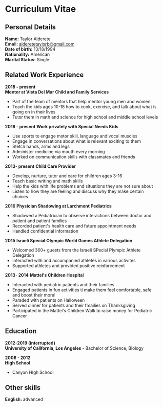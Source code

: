 # Curriculum Vitae

## Personal Details

**Name:** Taylor Alderete <br>
**Email:** alderetetaylorb@gmail.com  <br>
**Date of birth:** 10/18/1994  <br>
**Nationality:** American  <br>
**Marital Status:** Single  <br>

## Related Work Experience

**2018 - present** <br>
**Mentor at Vista Del Mar Child and Family Services** 
- Part of the team of mentors that help mentor young men and women 
- Teach the kids ages 10-18 how to cook, exercise, and talk about what is going on in their lives
-  Tutor them in math and science for high school and middle school levels

**2019 - present**
**Work privately with Special Needs Kids**
- Use sports to engage motor skill, language and vocal muscles
- Engage in conversations about what is relevant exciting to them
- Stetch hands, arms and legs 
- Administer medicine via mouth every morning 
- Worked on communication skills with classmates and friends

**2013- present**
**Child Care Provider**
- Develop, nurture, tutor and care for children ages 3-16
- Teach basic writing and math skills
- Help the kids with life problems and situations they are not sure about
- Listen to how they are feeling and discuss why they make certain choices

**2016**
**Physician Shadowing at Larchmont Pediatrics**
- Shadowed a Pediatrician to observe interactions between doctor and patient and patient families
- Recorded patient's health care and future appointment needs
- Handled confidential information

**2015**
**Israeli Special Olympic World Games Athlete Delegation**
- Welcomed 300+ guests from the Israeli SPecial Plympic Athlete Delegation 
- Interacted with and accompanied athletes in various activites
- Supported athletes and provided positive reinforcement 

**2013- 2014**
**Mattel's Children Hospital**
- Interacted with pediatric patients and their families
- Engaged patients in fun activities ti make them feel comfortable, safe and boost their moral
- Paraded with patients on Halloween
- Served dinner for patients and their fmailies on Thanksgiving
- Participated in the Mattel's Children Walk to raise money for Pediatric Cancer

## Education

**2012-2019 (interrupted)** <br>
**University of California, Los Angeles** - Bachelor of Science, Biology    

**2008 - 2012** <br>
**High School** 
- Canyon HIgh School  

## Other skills

**English:** advanced <br>

